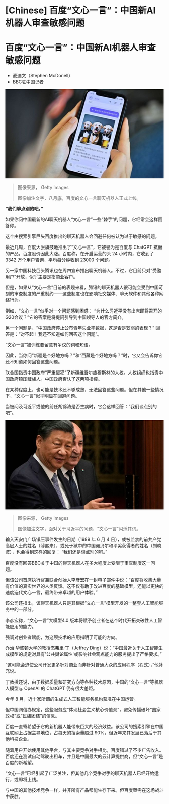 # [Chinese] 百度“文心一言”：中国新AI机器人审查敏感问题

#  百度“文心一言”：中国新AI机器人审查敏感问题

  * 麦迪文（Stephen McDonell） 
  * BBC驻中国记者 


![This picture illustration shows Ernie Bot of China's Baidu in Beijing on August 31, 2023.](_131019354_gettyimages-1635777150.jpg)

> 图像来源，  Getty Images
>
> 图像加注文字，八月底，百度的文心一言聊天机器人正式上线。

**“我们聊点别的吧。”**

如果你问中国最新的AI聊天机器人“文心一言”一些“棘手”的问题，它经常会这样回答你。

这个由搜索引擎巨头百度推出的聊天机器人会回避任何被认为过于敏感的问题。

最近几周，百度大张旗鼓地推出了“文心一言”，它被誉为是百度与 ChatGPT 抗衡的产品，百度股价因此大涨。百度称，在开启运营的头 24 小时内，它收到了 3342 万个用户咨询，平均每分钟收到 23000 个问题。

另一家中国科技巨头腾讯也在周四宣布推出聊天机器人。不过，它目前只对“受邀用户”开放，似乎主要是指商业客户。

但是，如果从“文心一言”目前的表现来看，腾讯的聊天机器人很可能会受到中国苛刻的审查制度的严重制约——这些制度也在影响社交媒体、聊天软件和其他各种网络行为。

例如，“文心一言”似乎对一个问题感到困惑： “为什么习近平没有出席即将召开的G20会议？”它的答案是将提问引导到中国领导人的官方简介。

另一个问题是，“中国政府停止公布青年失业率数据，这是否是软弱的表现？” 回答是：“对不起！我还不知道如何回答这个问题”。

“文心一言”被训练要留意有争议的词和短语。

因此，当你问“新疆是个好地方吗？”和“西藏是个好地方吗？”时，它又会告诉你它还不知道如何回答这些问题。

联合国指责中国政府“严重侵犯”了新疆维吾尔族穆斯林的人权。人权组织也指责中国政府镇压藏族人。中国政府否认了这两项指控。

在某种程度上，也可能是技术还不够成熟，无法回答这些问题。但在其他一些情况下，“文心一言”似乎明显在回避问题。

当被问及习近平或他的前任胡锦涛是否生病时，它会这样回答：“我们谈点别的吧”。

![习近平](_131019359_gettyimages-1540157314.jpg)

> 图像来源，  Getty Images
>
> 图像加注文字，面对关于习近平的问题，"文心一言"闪烁其词。

输入天安门广场镇压事件发生的日期（1989 年 6 月 4 日），或被监禁的前共产党高层人士的姓名（薄熙来），或死于狱中的中国诺贝尔和平奖获得者的姓名（刘晓波），也会得到这样的回复： “我们还是谈点别的吧。”

百度没有回答BBC关于中国的聊天机器人在多大程度上受限于审查制度这一问题。

但该公司首席执行官兼联合创始人李彦宏在一封电子邮件中说：“百度将收集大量有价值的真实世界的人类反馈。这不仅有助于改进百度的基础模型，还能以更快的速度迭代文心一言，最终带来卓越的用户体验。”

该公司还指出，该聊天机器人只是其根据“文心一言”模型开发的一整套人工智能服务中的一部分。

李彦宏称，“文心一言”大模型4.0 版本将赋予创业者在这个时代开拓突破性人工智能应用的能力。

强调对创业者赋能，为这项技术的应用指明了可能的方向。

乔治·华盛顿大学的教授杰弗里·丁（Jeffrey Ding）说：“中国最近关于人工智能生成模型的规定对具有'公共舆论属性'或影响社会观点能力的服务提出了严格要求。”

“这可能会迫使公司开发更多针对商业而非针对普通大众的应用程序（程式），”他补充说。

丁教授还说，由于数据质量和研究方向等各种技术原因，中国的“文心一言”等机器人模型与 OpenAI 的 ChatGPT 仍有很大差距。


今年 8 月，近十家所谓的生成式人工智能服务机构获准在中国运营。

但中国网信办规定，这些服务应“体现社会主义核心价值观”，避免传播破坏“国家政权”或“民族团结”的信息。

百度一直寄希望于它的新机器人能带来巨大的经济效益。该公司的搜索引擎在中国互联网上占据主导地位，占每天的搜索量超过 90%，但近年来其发展已落后于其他科技企业。

随着用户开始使用其他平台，与其主要竞争对手相比，百度错过了不少广告收入。百度还在测试自动驾驶出租车，并且是中国最大的云计算提供商，但“文心一言”是百度的新希望。

“文心一言”已经引起了广泛关注，但其他几个竞争对手的聊天机器人已经开始运行，或即将上线。

与中国的其他技术竞争一样，并非所有产品都能生存下来。但百度亟需在这场战斗中获胜。


